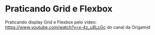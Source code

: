 ﻿ # Praticando Grid e Flexbox
Praticando display Grid e Flexbox pelo vídeo: https://www.youtube.com/watch?v=x-4z_u8LcGc
do canal da Origamid
